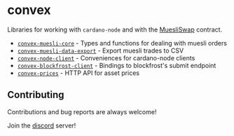 # convex

Libraries for working with `cardano-node` and with the [MuesliSwap](https://github.com/MuesliSwapTeam/muesliswap-cardano-contracts) contract.

* [`convex-muesli-core`](lib/convex-muesli-core/README.md) - Types and functions for dealing with muesli orders
* [`convex-muesli-data-export`](lib/convex-muesli-data-export/README.md) - Export muesli trades to CSV
* [`convex-node-client`](lib/convex-node-client/README.md) - Conveniences for cardano-node clients
* [`convex-blockfrost-client`](lib/convex-blockfrost-client/README.md) - Bindings to blockfrost's submit endpoint
* [`convex-prices`](lib/convex-prices/README.md) - HTTP API for asset prices

## Contributing

Contributions and bug reports are always welcome!

Join the [discord](https://discord.gg/9UuqgQgn) server!